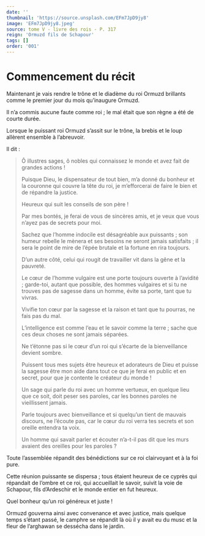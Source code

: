 ```yaml
---
date: ''
thumbnail: 'https://source.unsplash.com/EFm7JpD9jy8'
image: 'EFm7JpD9jy8.jpeg'
source: tome V - livre des rois - P. 317
reign: 'Ormuzd fils de Schapour'
tags: []
order: '001'
---
```


# Commencement du récit

Maintenant je vais rendre le trône et le diadème du roi Ormuzd brillants comme le premier jour du mois qu’inaugure Ormuzd.

Il n’a commis aucune faute comme roi ; le mal était que son règne a été de courte durée.

Lorsque le puissant roi Ormuzd s’assit sur le trône, la brebis et le loup allèrent ensemble à l’abreuvoir.

Il dit :

> Ô illustres sages, ô nobles qui connaissez le monde et avez fait de grandes actions !
>
> Puisque Dieu, le dispensateur de tout bien, m’a donné du bonheur et la couronne qui couvre la tête du roi, je m’efforcerai de faire le bien et de répandre la justice.
>
> Heureux qui suit les conseils de son père !
>
> Par mes bontés, je ferai de vous de sincères amis, et je veux que vous n’ayez pas de secrets pour moi.
>
> Sachez que l’homme indocile est désagréable aux puissants ; son humeur rebelle le mènera et ses besoins ne seront jamais satisfaits ; il sera le point de mire de l’épée brutale et la fortune en rira toujours.
>
> D’un autre côté, celui qui rougit de travailler vit dans la gêne et la pauvreté.
>
> Le cœur de l’homme vulgaire est une porte toujours ouverte à l’avidité ; garde-toi, autant que possible, des hommes vulgaires et si tu ne trouves pas de sagesse dans un homme, évite sa porte, tant que tu vivras.
>
> Vivifie ton cœur par la sagesse et la raison et tant que tu pourras, ne fais pas du mal.
>
> L’intelligence est comme l’eau et le savoir comme la terre ; sache que ces deux choses ne sont jamais séparées.
>
> Ne t’étonne pas si le cœur d’un roi qui s’écarte de la bienveillance devient sombre.
>
> Puissent tous mes sujets être heureux et adorateurs de Dieu et puisse la sagesse être mon aide dans tout ce que je ferai en public et en secret, pour que je contente le créateur du monde !
>
> Un sage qui parle du roi avec un homme vertueux, en quelque lieu que ce soit, doit peser ses paroles, car les bonnes paroles ne vieillissent jamais.
>
> Parle toujours avec bienveillance et si quelqu’un tient de mauvais discours, ne l’écoute pas, car le cœur du roi verra tes secrets et son oreille entendra ta voix.
>
> Un homme qui savait parler et écouter n’a-t-il pas dit que les murs avaient des oreilles pour les paroles ?

Toute l’assemblée répandit des bénédictions sur ce roi clairvoyant et à la foi pure.

Cette réunion puissante se dispersa ; tous étaient heureux de ce cyprès qui répandait de l’ombre et ce roi, qui accueillait le savoir, suivit la voie de Schapour, fils d’Ardeschir et le monde entier en fut heureux.

Quel bonheur qu’un roi généreux et juste !

Ormuzd gouverna ainsi avec convenance et avec justice, mais quelque temps s’étant passé, le camphre se répandit là où il y avait eu du musc et la fleur de l’arghawan se dessécha dans le jardin.

